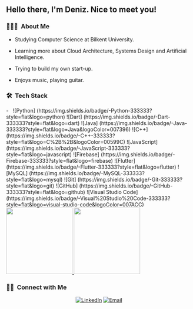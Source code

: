 <h2> Hello there, I'm Deniz. Nice to meet you!</h2>

<h3> 👨🏻‍💻 &nbsp;About Me </h3>

- Studying Computer Science at Bilkent University.

- Learning more about Cloud Architecture, Systems Design and Artificial Intelligence.

- Trying to build my own start-up.

- Enjoys music, playing guitar.

<h3> 🛠 &nbsp;Tech Stack</h3>
- &nbsp;
  ![Python] (https://img.shields.io/badge/-Python-333333?style=flat&logo=python)
  ![Dart] (https://img.shields.io/badge/-Dart-333333?style=flat&logo=dart)
  ![Java] (https://img.shields.io/badge/-Java-333333?style=flat&logo=Java&logoColor=007396)
  ![C++] (https://img.shields.io/badge/-C++-333333?style=flat&logo=C%2B%2B&logoColor=00599C)
  ![JavaScript] (https://img.shields.io/badge/-JavaScript-333333?style=flat&logo=javascript)
  ![Firebase] (https://img.shields.io/badge/-Firebase-333333?style=flat&logo=firebase)
  ![Flutter] (https://img.shields.io/badge/-Flutter-333333?style=flat&logo=flutter)
  ![MySQL] (https://img.shields.io/badge/-MySQL-333333?style=flat&logo=mysql)
  ![Git] (https://img.shields.io/badge/-Git-333333?style=flat&logo=git)
  ![GitHub] (https://img.shields.io/badge/-GitHub-333333?style=flat&logo=github)
  ![Visual Studio Code] (https://img.shields.io/badge/-Visual%20Studio%20Code-333333?style=flat&logo=visual-studio-code&logoColor=007ACC)

<br/>

<a href="https://github.com/AVS1508">
  <img height="180em" src="https://github-readme-stats.vercel.app/api?username=deniz-123&theme=buefy&show_icons=true" />
  <img height="180em" src="https://github-readme-stats.vercel.app/api/top-langs/?username=deniz-123&theme=buefy&layout=compact" />
</a>

<br/>

<h3> 🤝🏻 &nbsp;Connect with Me </h3>

<p align="center">
<a href="https://www.linkedin.com/in/denizberkantdemirors/"><img alt="LinkedIn" src="https://img.shields.io/badge/LinkedIn-denizberkantdemirors-blue?style=flat-square&logo=linkedin"></a>
<a href="mailto:berkant.demirors@ug.bilkent.edu.tr"><img alt="Email" src="https://img.shields.io/badge/Email-berkant.demirors@ug.bilkent.edu.tr-blue?style=flat-square&logo=gmail"></a>
</p>
